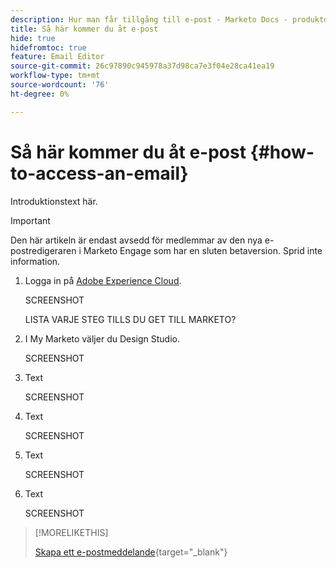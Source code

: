 ```yaml
---
description: Hur man får tillgång till e-post - Marketo Docs - produktdokumentation
title: Så här kommer du åt e-post
hide: true
hidefromtoc: true
feature: Email Editor
source-git-commit: 26c97890c945978a37d98ca7e3f04e28ca41ea19
workflow-type: tm+mt
source-wordcount: '76'
ht-degree: 0%

---
```


# Så här kommer du åt e-post {#how-to-access-an-email}

Introduktionstext här.

>[!IMPORTANT]
>
>Den här artikeln är endast avsedd för medlemmar av den nya e-postredigeraren i Marketo Engage som har en sluten betaversion. Sprid inte information.

1. Logga in på [Adobe Experience Cloud](https://experiencecloud.adobe.com/).

   SCREENSHOT

   LISTA VARJE STEG TILLS DU GET TILL MARKETO?

1. I My Marketo väljer du Design Studio.

   SCREENSHOT

1. Text

   SCREENSHOT

1. Text

   SCREENSHOT

1. Text

   SCREENSHOT

1. Text

   SCREENSHOT

>[!MORELIKETHIS]
>
>[Skapa ett e-postmeddelande](/help/marketo/product-docs/email-marketing/general/beta-new-email-editor/create-an-email.md){target="_blank"}
